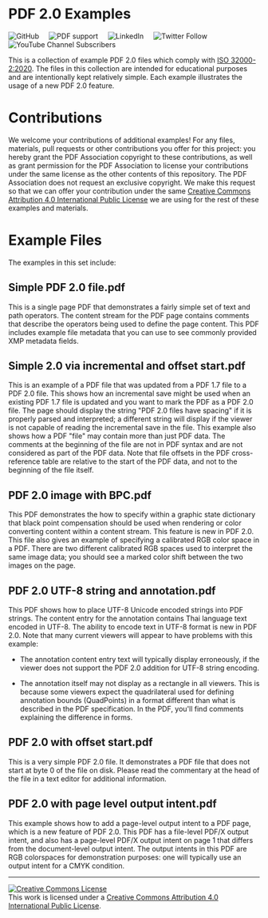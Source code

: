 # PDF 2.0 Examples

![GitHub](https://img.shields.io/github/license/pdf-association/pdf20examples)
&nbsp;&nbsp;&nbsp;
![PDF support](https://img.shields.io/badge/PDF-2.0-blue)
&nbsp;&nbsp;&nbsp;
![LinkedIn](https://img.shields.io/static/v1?style=social&label=LinkedIn&logo=linkedin&message=PDF-Association)
&nbsp;&nbsp;&nbsp;
![Twitter Follow](https://img.shields.io/twitter/follow/PDFAssociation?style=social)
&nbsp;&nbsp;&nbsp;
![YouTube Channel Subscribers](https://img.shields.io/youtube/channel/subscribers/UCJL_M0VH2lm65gvGVarUTKQ?style=social)

This is a collection of example PDF 2.0 files which comply with [ISO 32000-2:2020](https://www.iso.org/standard/75839.html). The files in this collection are intended for educational purposes and are intentionally kept relatively simple. Each example illustrates the usage of a new PDF 2.0 feature.

# Contributions

We welcome your contributions of additional examples! For any files, materials, pull requests or other contributions you offer for this project: you hereby grant the PDF Association copyright to these contributions, as well as grant permission for the PDF Association to license your contributions under the same license as the other contents of this repository. The PDF Association does not request an exclusive copyright. We make this request so that we can offer your contribution under the same [Creative Commons Attribution 4.0 International Public License](LICENSE.md) we are using for the rest of these examples and materials.

# Example Files

The examples in this set include:

## Simple PDF 2.0 file.pdf
This is a single page PDF that demonstrates a fairly simple set of text and path operators. The content stream for the PDF page contains comments that describe the operators being used to define the page content. This PDF includes example file metadata that you can use to see commonly provided XMP metadata fields.

## Simple 2.0 via incremental and offset start.pdf
This is an example of a PDF file that was updated from a PDF 1.7 file to a PDF 2.0 file. This shows how an incremental save might be used when an existing PDF 1.7 file is updated and you want to mark the PDF as a PDF 2.0 file. The page should display the string "PDF 2.0 files have spacing" if it is properly parsed and interpreted; a different string will display if the viewer is not capable of reading the incremental save in the file.
This example also shows how a PDF "file" may contain more than just PDF data. The comments at the beginning of the file are not in PDF syntax and are not considered as part of the PDF data. Note that file offsets in the PDF cross-reference table are relative to the start of the PDF data, and not to the beginning of the file itself.

## PDF 2.0 image with BPC.pdf
This PDF demonstrates the how to specify within a graphic state dictionary that black point compensation should be used when rendering or color converting content within a content stream. This feature is new in PDF 2.0.
This file also gives an example of specifying a calibrated RGB color space in a PDF. There are two different calibrated RGB spaces used to interpret the same image data; you should see a marked color shift between the two images on the page.

## PDF 2.0 UTF-8 string and annotation.pdf
This PDF shows how to place UTF-8 Unicode encoded strings into PDF strings. The content entry for the annotation contains Thai language text encoded in UTF-8. The ability to encode text in UTF-8 format is new in PDF 2.0.
Note that many current viewers will appear to have problems with this example:

* The annotation content entry text will typically display erroneously, if the viewer does not support the PDF 2.0 addition for UTF-8 string encoding.

* The annotation itself may not display as a rectangle in all viewers. This is because some viewers expect the quadrilateral used for defining annotation bounds (QuadPoints) in a format different than what is described in the PDF specification. In the PDF, you'll find comments explaining the difference in forms.

## PDF 2.0 with offset start.pdf
This is a very simple PDF 2.0 file. It demonstrates a PDF file that does not start at byte 0 of the file on disk. Please read the commentary at the head of the file in a text editor for additional information.

## PDF 2.0 with page level output intent.pdf
This example shows how to add a page-level output intent to a PDF page, which is a new feature of PDF 2.0. This PDF has a file-level PDF/X output intent, and also has a page-level PDF/X output intent on page 1 that differs from the document-level output intent. The output intents in this PDF are RGB colorspaces for demonstration purposes: one will typically use an output intent for a CMYK condition.

---

<a rel="license" href="http://creativecommons.org/licenses/by/4.0/"><img alt="Creative Commons License" style="border-width:0" src="https://i.creativecommons.org/l/by/4.0/88x31.png" /></a><br />This work is licensed under a <a rel="license" href="http://creativecommons.org/licenses/by/4.0/">Creative Commons Attribution 4.0 International Public License</a>.
